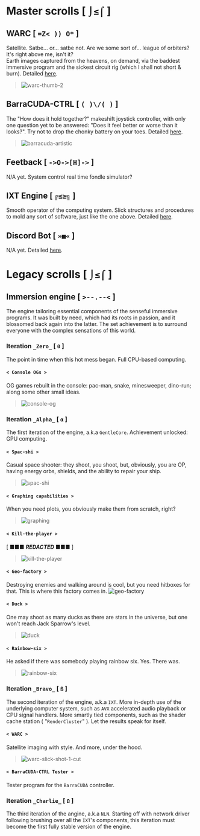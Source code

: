 # Master scrolls [ `⌡≤⌠` ]
 
## WARC [ `=Z< )) O*` ]
Satellite. Satbe... or... satbe not. Are we some sort of... league of orbiters? It's right above me, isn't it? <br>
Earth images captured from the heavens, on demand, via the baddest immersive program and the sickest circuit rig (which I shall not short & burn). Detailed [here](https://github.com/HoratiuMip/Ad-astra.Made.Not-said/tree/main/NLN/Ruptures/warc).
> ![warc-thumb-2](https://github.com/user-attachments/assets/8427430b-c346-4615-a8f0-297e7836227a)

## BarraCUDA-CTRL [ `( )\/( )` ]
The "How does it hold together?" makeshift joystick controller, with only one question yet to be answered: "Does it feel better or worse than it looks?". Try not to drop the chonky battery on your toes. Detailed [here](https://github.com/HoratiuMip/Ad-astra.Made.Not-said/tree/main/Devices/BarraCUDA-CTRL).
> ![barracuda-artistic](https://github.com/user-attachments/assets/164790a8-aada-4849-b753-5865a35af6aa)

## Feetback [ `->O->[H]->` ]
N/A yet. System control real time fondle simulator?

## IXT Engine [ `╔≤≥╗` ]
Smooth operator of the computing system. Slick structures and procedures to mold any sort of software, just like the one above. Detailed [here](https://github.com/HoratiuMip/Ad-astra.Made.Not-said/tree/main/NLN).

## Discord Bot [ `»■«` ]
N/A yet. Detailed [here](https://github.com/HoratiuMip/Ahri).

# Legacy scrolls [ `⌡≤⌠` ]

## Immersion engine [ `>--.--<` ]
The engine tailoring essential components of the senseful immersive programs. It was built by need, which had its roots in passion, and it blossomed back again into the latter. The set achievement is to surround everyone with the complex sensations of this world. 

### Iteration `_Zero_` [ `0` ]
The point in time when this hot mess began. Full CPU-based computing.

#### `< Console OGs >`
OG games rebuilt in the console: pac-man, snake, minesweeper, dino-run; along some other small ideas.
> ![console-og](https://github.com/user-attachments/assets/7bf1e8a8-e29e-49f0-b1af-5f03f1df0798)

### Iteration `_Alpha_` [ `α` ]
The first iteration of the engine, a.k.a `GentleCore`. Achievement unlocked: GPU computing.

#### `< Spac-shi >`
Casual space shooter: they shoot, you shoot, but, obviously, you are OP, having energy orbs, shields, and the ability to repair your ship.
> ![spac-shi](https://github.com/user-attachments/assets/fc78e5f7-7834-484f-b7ef-4c47c3af3b51)

#### `< Graphing capabilities >`
When you need plots, you obviously make them from scratch, right?
> ![graphing](https://github.com/user-attachments/assets/497e67d6-db18-4d11-b18c-22126911b9f6)

#### `< Kill-the-player >`
[ ■■■ ___REDACTED___ ■■■ ]
> ![kill-the-player](https://github.com/user-attachments/assets/13036d7d-dd03-48b3-bf66-55fdcfa7ea0c)

#### `< Geo-factory >`
Destroying enemies and walking around is cool, but you need hitboxes for that. This is where this factory comes in.
![geo-factory](https://github.com/user-attachments/assets/6d2e53a3-6302-43eb-a101-648e62df6c96)

#### `< Duck >`
One may shoot as many ducks as there are stars in the universe, but one won't reach Jack Sparrow's level.
> ![duck](https://github.com/user-attachments/assets/305e6217-5162-4145-99dd-c6e969a38171)

#### `< Rainbow-six >`
He asked if there was somebody playing rainbow six. Yes. There was.
> ![rainbow-six](https://github.com/user-attachments/assets/1607d896-2a27-4bd2-964d-cebb8021e18f)

### Iteration `_Bravo_` [ `ß` ]
The second iteration of the engine, a.k.a `IXT`. More in-depth use of the underlying computer system, such as `AVX` accelerated audio playback or CPU signal handlers. More smartly tied components, such as the shader cache station ( "`RenderCluster`" ). Let the results speak for itself.

#### `< WARC >`
Satellite imaging with style. And more, under the hood.
> ![warc-slick-shot-1-cut](https://github.com/user-attachments/assets/1b275c4f-b273-4a16-b831-33a2f3529641)

#### `< BarraCUDA-CTRL Tester >`
Tester program for the `BarraCUDA` controller.

### Iteration `_Charlie_` [ `Ω` ]
The third iteration of the angine, a.k.a `NLN`. Starting off with network driver following brushing over all the `IXT`'s components, this iteration must become the first fully stable version of the engine.




